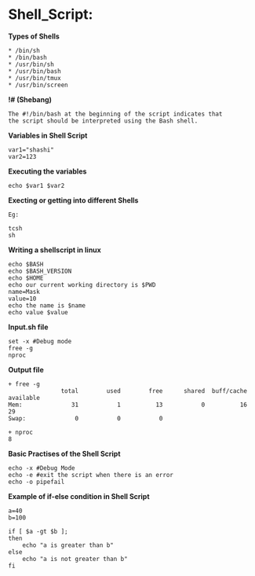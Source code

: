# Shell_Script:
**Types of Shells**

```
* /bin/sh
* /bin/bash
* /usr/bin/sh
* /usr/bin/bash
* /usr/bin/tmux
* /usr/bin/screen
```
**!# (Shebang)**
```
The #!/bin/bash at the beginning of the script indicates that
the script should be interpreted using the Bash shell.
```

**Variables in Shell Script**
```
var1="shashi"
var2=123
```
**Executing the variables**
```
echo $var1 $var2
```
**Execting or getting into different Shells**
```
Eg:

tcsh
sh
```

**Writing a shellscript in linux**
```
echo $BASH
echo $BASH_VERSION
echo $HOME
echo our current working directory is $PWD
name=Mask
value=10
echo the name is $name
echo value $value
```
**Input.sh file**
```
set -x #Debug mode
free -g
nproc
```
**Output file**
```
+ free -g
               total        used        free      shared  buff/cache   available
Mem:              31           1          13           0          16          29
Swap:              0           0           0

+ nproc
8
```
**Basic Practises of the Shell Script**
```
echo -x #Debug Mode
echo -e #exit the script when there is an error
echo -o pipefail
```

**Example of if-else condition in Shell Script**
```
a=40
b=100

if [ $a -gt $b ];
then
    echo "a is greater than b"
else
    echo "a is not greater than b"
fi
```
